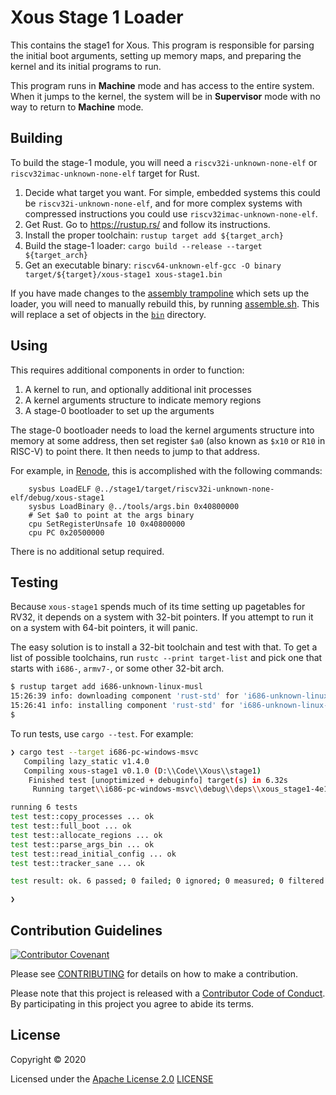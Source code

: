 # Xous Stage 1 Loader

This contains the stage1 for Xous.  This program is responsible for
parsing the initial boot arguments, setting up memory maps, and
preparing the kernel and its initial programs to run.

This program runs in **Machine** mode and has access to the entire
system.  When it jumps to the kernel, the system will be in
**Supervisor** mode with no way to return to **Machine** mode.

## Building

To build the stage-1 module, you will need a `riscv32i-unknown-none-elf`
or `riscv32imac-unknown-none-elf` target for Rust.

1. Decide what target you want.  For simple, embedded systems this could
   be `riscv32i-unknown-none-elf`, and for more complex systems with
   compressed instructions you could use `riscv32imac-unknown-none-elf`.
2. Get Rust.  Go to https://rustup.rs/ and follow its instructions.
3. Install the proper toolchain: `rustup target add ${target_arch}`
4. Build the stage-1 loader: `cargo build --release --target
   ${target_arch}`
5. Get an executable binary: `riscv64-unknown-elf-gcc -O binary
   target/${target}/xous-stage1 xous-stage1.bin`
   
If you have made changes to the [assembly trampoline](https://github.com/betrusted-io/xous-core/blob/master/loader/src/asm.S) which sets up
the loader, you will need to manually rebuild this, by running [assemble.sh](https://github.com/betrusted-io/xous-core/blob/master/loader/assemble.sh).
This will replace a set of objects in the [`bin`](https://github.com/betrusted-io/xous-core/tree/master/loader/bin) directory.

## Using

This requires additional components in order to function:

1. A kernel to run, and optionally additional init processes
2. A kernel arguments structure to indicate memory regions
3. A stage-0 bootloader to set up the arguments

The stage-0 bootloader needs to load the kernel arguments structure into
memory at some address, then set register `$a0` (also known as `$x10` or
`R10` in RISC-V) to point there.  It then needs to jump to that address.

For example, in [Renode](https://github.com/renode/renode/), this is
accomplished with the following commands:

```
    sysbus LoadELF @../stage1/target/riscv32i-unknown-none-elf/debug/xous-stage1
    sysbus LoadBinary @../tools/args.bin 0x40800000
    # Set $a0 to point at the args binary
    cpu SetRegisterUnsafe 10 0x40800000
    cpu PC 0x20500000
```

There is no additional setup required.

## Testing

Because `xous-stage1` spends much of its time setting up pagetables for
RV32, it depends on a system with 32-bit pointers.  If you attempt to
run it on a system with 64-bit pointers, it will panic.

The easy solution is to install a 32-bit toolchain and test with that.
To get a list of possible toolchains, run `rustc --print target-list`
and pick one that starts with `i686-`, `armv7-`, or some other 32-bit
arch.

```sh
$ rustup target add i686-unknown-linux-musl
15:26:39 info: downloading component 'rust-std' for 'i686-unknown-linux-musl'
15:26:41 info: installing component 'rust-std' for 'i686-unknown-linux-musl'
$
```

To run tests, use `cargo --test`.  For example:

```sh
❯ cargo test --target i686-pc-windows-msvc
   Compiling lazy_static v1.4.0
   Compiling xous-stage1 v0.1.0 (D:\\Code\\Xous\\stage1)
    Finished test [unoptimized + debuginfo] target(s) in 6.32s
     Running target\\i686-pc-windows-msvc\\debug\\deps\\xous_stage1-4e16f995c7c21520.exe

running 6 tests
test test::copy_processes ... ok
test test::full_boot ... ok
test test::allocate_regions ... ok
test test::parse_args_bin ... ok
test test::read_initial_config ... ok
test test::tracker_sane ... ok

test result: ok. 6 passed; 0 failed; 0 ignored; 0 measured; 0 filtered out

❯
```

## Contribution Guidelines

[![Contributor
Covenant](https://img.shields.io/badge/Contributor%20Covenant-v2.0%20adopted-ff69b4.svg)](../CODE_OF_CONDUCT.md)

Please see [CONTRIBUTING](../CONTRIBUTING.md) for details on how to make a
contribution.

Please note that this project is released with a [Contributor Code of
Conduct](../CODE_OF_CONDUCT.md). By participating in this project you agree
to abide its terms.

## License

Copyright © 2020

Licensed under the [Apache License
2.0](http://opensource.org/licenses/Apache-2.0) [LICENSE](LICENSE)
